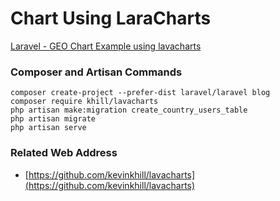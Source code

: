 # Chart Using LaraCharts

[Laravel - GEO Chart Example using lavacharts](https://www.itsolutionstuff.com/post/laravel-5-geo-chart-example-and-demo-using-lavacharts-packageexample.html)

### Composer and Artisan Commands
```shell script
composer create-project --prefer-dist laravel/laravel blog
composer require khill/lavacharts
php artisan make:migration create_country_users_table
php artisan migrate
php artisan serve
```

### Related Web Address
* [https://github.com/kevinkhill/lavacharts](https://github.com/kevinkhill/lavacharts)

